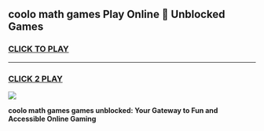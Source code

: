 
## coolo math games Play Online 👋 Unblocked Games
<h3>
<a href="https://news.freeplayer.one?title=coolo_math_games&ref=17CMG">CLICK TO PLAY</a></h3>
<hr>

<h3>
<a href="https://news.freeplayer.one?title=coolo_math_games&ref=17CMG">CLICK 2 PLAY</a>
  
</h3>

<a href="https://news.freeplayer.one?title=coolo_math_games&ref=17CMG/"><img src="https://clearcache.store/games.png"></a>


**coolo math games games unblocked: Your Gateway to Fun and Accessible Online Gaming**
